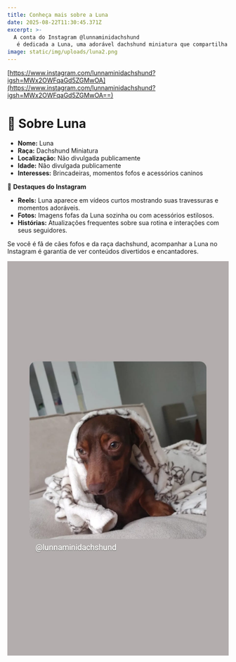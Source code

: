 ```yaml
---
title: Conheça mais sobre a Luna
date: 2025-08-22T11:30:45.371Z
excerpt: >-
  A conta do Instagram @lunnaminidachshund
   é dedicada a Luna, uma adorável dachshund miniatura que compartilha momentos fofos e divertidos com seus seguidores.
image: static/img/uploads/luna2.png
---
```

[https://www.instagram.com/lunnaminidachshund?igsh=MWx2OWFqaGd5ZGMwOA](https://www.instagram.com/lunnaminidachshund?igsh=MWx2OWFqaGd5ZGMwOA==)

# 🐾 **Sobre Luna**

* **Nome:** Luna
* **Raça:** Dachshund Miniatura
* **Localização:** Não divulgada publicamente
* **Idade:** Não divulgada publicamente
* **Interesses:** Brincadeiras, momentos fofos e acessórios caninos

📸 **Destaques do Instagram**

* **Reels:** Luna aparece em vídeos curtos mostrando suas travessuras e momentos adoráveis.
* **Fotos:** Imagens fofas da Luna sozinha ou com acessórios estilosos.
* **Histórias:** Atualizações frequentes sobre sua rotina e interações com seus seguidores.

Se você é fã de cães fofos e da raça dachshund, acompanhar a Luna no Instagram é garantia de ver conteúdos divertidos e encantadores.

![luna2](static/img/uploads/luna.jpeg "luna2")